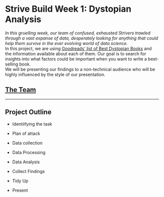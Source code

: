 # Strive Build Week 1: Dystopian Analysis

_In this gruelling week, our team of confused, exhausted Strivers trawled through a vast expanse of data, desperately looking for anything that could help them survive in the ever evolving world of data science._
<br>
In this project, we are using [Goodreads' list of Best Dystopian Books](https://www.goodreads.com/list/show/47.Best_Dystopian_and_Post_Apocalyptic_Fiction) and the information available about each of them. Our goal is to search for insights into what factors could be important when you want to write a best-selling book.
<br>
We will be presenting our findings to a non-technical audience who will be highly influenced by the style of our presentation.<br>


## [The Team](team.md)


- - -
## Project Outline

- Identiifying the task

- Plan of attack

- Data collection

- Data Processing

- Data Analysis

- Collect Findings

- Tidy Up

- Present

  

